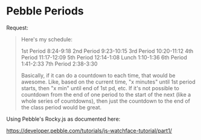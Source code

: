 # Pebble Periods

Request:

> Here's my schedule:
>
> 1st Period    8:24-9:18
> 2nd Period    9:23-10:15
> 3rd Period     10:20-11:12
> 4th Period     11:17-12:09
> 5th Period     12:14-1:08
> Lunch     1:10-1:36
> 6th Period     1:41-2:33
> 7th Period     2:38-3:30
>
> Basically, if it can do a countdown to each time, that would be awesome. Like, based on the current time, "x minutes" until 1st period starts, then "x min" until end of 1st pd, etc. If it's not possible to countdown from the end of one period to the start of the next (like a whole series of countdowns), then just the countdown to the end of the class period would be great.

Using Pebble's Rocky.js as documented here:

https://developer.pebble.com/tutorials/js-watchface-tutorial/part1/
